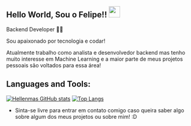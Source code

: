 ## Hello World, Sou o Felipe!! <img src=https://github.com/TheDudeThatCode/TheDudeThatCode/blob/master/Assets/Earth.gif width="30">
 
Backend Developer 👩‍💻
 
Sou apaixonado por tecnologia e codar!

Atualmente trabalho como analista e desenvolvedor backend mas tenho muito interesse em Machine Learning e a maior parte de meus projetos pessoais são voltados para essa área!

## Languages and Tools:
[![Hellenmas GitHub stats](https://github-readme-stats.vercel.app/api?username=hellenmas)](https://github.com/hellenmas/github-readme-stats)
[![Top Langs](https://github-readme-stats.vercel.app/api/top-langs/?username=hellenmas&layout=compact)](https://github.com/hellenmas/github-readme-stats)

- Sinta-se livre para entrar em contato comigo caso queira saber algo sobre algum dos meus projetos ou sobre mim! :D

